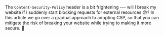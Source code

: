The `Content-Security-Policy` header is a bit frightening --- will I break my website if I suddenly start blocking requests for external resources 😰? In this article we go over a gradual approach to adopting CSP, so that you can mitigate the risk of breaking your website while trying to making it more secure. 🔐
